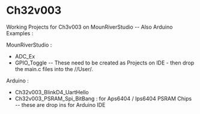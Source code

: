 # Ch32v003
Working Projects for Ch3v003 on MounRiverStudio
-- Also Arduino Examples :


MounRiverStudio :
* ADC_Ex
* GPIO_Toggle
-- These need to be created as Projects on IDE - then drop the main.c files into the /<projectname>/User/.


Arduino :
* Ch32v003_BlinkD4_UartHello
* Ch32v003_PSRAM_Spi_BitBang : for Aps6404 / Ips6404 PSRAM Chips
-- these are drop ins for Arduino IDE
  
